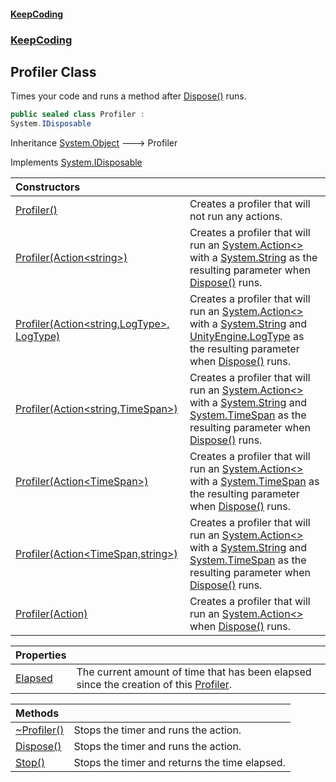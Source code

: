 #### [KeepCoding](index.md 'index')
### [KeepCoding](KeepCoding.md 'KeepCoding')
## Profiler Class
Times your code and runs a method after [Dispose()](Profiler.Dispose().md 'KeepCoding.Profiler.Dispose()') runs.  
```csharp
public sealed class Profiler :
System.IDisposable
```

Inheritance [System.Object](https://docs.microsoft.com/en-us/dotnet/api/System.Object 'System.Object') &#129106; Profiler  

Implements [System.IDisposable](https://docs.microsoft.com/en-us/dotnet/api/System.IDisposable 'System.IDisposable')  

| Constructors | |
| :--- | :--- |
| [Profiler()](Profiler.Profiler().md 'KeepCoding.Profiler.Profiler()') | Creates a profiler that will not run any actions.<br/> |
| [Profiler(Action&lt;string&gt;)](Profiler..ctor.o0XCiX2Jqv.1RSp05VjnCg.md 'KeepCoding.Profiler.Profiler(System.Action&lt;string&gt;)') | Creates a profiler that will run an [System.Action&lt;&gt;](https://docs.microsoft.com/en-us/dotnet/api/System.Action-1 'System.Action`1') with a [System.String](https://docs.microsoft.com/en-us/dotnet/api/System.String 'System.String') as the resulting parameter when [Dispose()](Profiler.Dispose().md 'KeepCoding.Profiler.Dispose()') runs.<br/> |
| [Profiler(Action&lt;string,LogType&gt;, LogType)](Profiler..ctor.bWOZBKilqE7JLX5kkr8EeA.md 'KeepCoding.Profiler.Profiler(System.Action&lt;string,LogType&gt;, LogType)') | Creates a profiler that will run an [System.Action&lt;&gt;](https://docs.microsoft.com/en-us/dotnet/api/System.Action-1 'System.Action`1') with a [System.String](https://docs.microsoft.com/en-us/dotnet/api/System.String 'System.String') and [UnityEngine.LogType](https://docs.microsoft.com/en-us/dotnet/api/UnityEngine.LogType 'UnityEngine.LogType') as the resulting parameter when [Dispose()](Profiler.Dispose().md 'KeepCoding.Profiler.Dispose()') runs.<br/> |
| [Profiler(Action&lt;string,TimeSpan&gt;)](Profiler..ctor.SJPDMWX6Y1A7tt8wUusT8w.md 'KeepCoding.Profiler.Profiler(System.Action&lt;string,System.TimeSpan&gt;)') | Creates a profiler that will run an [System.Action&lt;&gt;](https://docs.microsoft.com/en-us/dotnet/api/System.Action-1 'System.Action`1') with a [System.String](https://docs.microsoft.com/en-us/dotnet/api/System.String 'System.String') and [System.TimeSpan](https://docs.microsoft.com/en-us/dotnet/api/System.TimeSpan 'System.TimeSpan') as the resulting parameter when [Dispose()](Profiler.Dispose().md 'KeepCoding.Profiler.Dispose()') runs.<br/> |
| [Profiler(Action&lt;TimeSpan&gt;)](Profiler..ctor.cAmR.q.EhUFxB5hpwGGLUQ.md 'KeepCoding.Profiler.Profiler(System.Action&lt;System.TimeSpan&gt;)') | Creates a profiler that will run an [System.Action&lt;&gt;](https://docs.microsoft.com/en-us/dotnet/api/System.Action-1 'System.Action`1') with a [System.TimeSpan](https://docs.microsoft.com/en-us/dotnet/api/System.TimeSpan 'System.TimeSpan') as the resulting parameter when [Dispose()](Profiler.Dispose().md 'KeepCoding.Profiler.Dispose()') runs.<br/> |
| [Profiler(Action&lt;TimeSpan,string&gt;)](Profiler..ctor.7T8939bbUikxJrYWGbYVTQ.md 'KeepCoding.Profiler.Profiler(System.Action&lt;System.TimeSpan,string&gt;)') | Creates a profiler that will run an [System.Action&lt;&gt;](https://docs.microsoft.com/en-us/dotnet/api/System.Action-1 'System.Action`1') with a [System.String](https://docs.microsoft.com/en-us/dotnet/api/System.String 'System.String') and [System.TimeSpan](https://docs.microsoft.com/en-us/dotnet/api/System.TimeSpan 'System.TimeSpan') as the resulting parameter when [Dispose()](Profiler.Dispose().md 'KeepCoding.Profiler.Dispose()') runs.<br/> |
| [Profiler(Action)](Profiler..ctor.yWOvzLEQOGbZ7rL+x9IEEg.md 'KeepCoding.Profiler.Profiler(System.Action)') | Creates a profiler that will run an [System.Action&lt;&gt;](https://docs.microsoft.com/en-us/dotnet/api/System.Action-1 'System.Action`1') when [Dispose()](Profiler.Dispose().md 'KeepCoding.Profiler.Dispose()') runs.<br/> |

| Properties | |
| :--- | :--- |
| [Elapsed](Profiler.Elapsed.md 'KeepCoding.Profiler.Elapsed') | The current amount of time that has been elapsed since the creation of this [Profiler](Profiler.md 'KeepCoding.Profiler').<br/> |

| Methods | |
| :--- | :--- |
| [~Profiler()](Profiler.~Profiler().md 'KeepCoding.Profiler.~Profiler()') | Stops the timer and runs the action.<br/> |
| [Dispose()](Profiler.Dispose().md 'KeepCoding.Profiler.Dispose()') | Stops the timer and runs the action.<br/> |
| [Stop()](Profiler.Stop().md 'KeepCoding.Profiler.Stop()') | Stops the timer and returns the time elapsed.<br/> |
